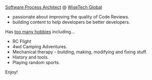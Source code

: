 [Software Process Architect](https://github.com/Benny-G/Benny-G/wiki#software-process-architect--wisetech-global) @ [WiseTech Global](https://www.wisetechglobal.com/)

- passionate about improving the quality of Code Reviews.
- building content to help developers be better developers.

Has [too many hobbies](https://github.com/Benny-G/Benny-G/wiki#has-too-many-hobbies-including) including...

- RC Flight
- 4wd Camping Adventures.
- Mechanical therapy - building, making, modifying and fixing stuff.
- History and tools.
- Playing random sports.

Enjoy!

<!--
**Benny-G/Benny-G** is a ✨ _special_ ✨ repository because its `README.md` (this file) appears on your GitHub profile.

Here are some ideas to get you started:

- 🔭 I’m currently working on ...
- 🌱 I’m currently learning ...
- 👯 I’m looking to collaborate on ...
- 🤔 I’m looking for help with ...
- 💬 Ask me about ...
- 📫 How to reach me: ...
- 😄 Pronouns: ...
- ⚡ Fun fact: ...
- 👋 Hi there!
-->
